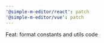 ```yaml
---
'@simple-m-editor/react': patch
'@simple-m-editor/vue': patch
---
```


Feat: format constants and utils code
